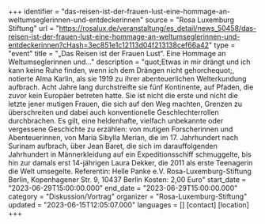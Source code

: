 +++
identifier = "das-reisen-ist-der-frauen-lust-eine-hommage-an-weltumseglerinnen-und-entdeckerinnen"
source = "Rosa Luxemburg Stiftung"
url = "https://rosalux.de/veranstaltung/es_detail/news_50458/das-reisen-ist-der-frauen-lust-eine-hommage-an-weltumseglerinnen-und-entdeckerinnen?cHash=3ec851e1c12113d04f213138cef66a42"
type = "event"
title = "„Das Reisen ist der Frauen Lust“. Eine Hommage an Weltumseglerinnen und…"
description = "quot;Etwas in mir drängt und ich kann keine Ruhe finden, wenn ich dem Drängen nicht gehorchequot;, notierte Alma Karlin, als sie 1919 zu ihrer abenteuerlichen Welterkundung aufbrach. Acht Jahre lang durchstreifte sie fünf Kontinente, auf Pfaden, die zuvor kein Europäer betreten hatte. Sie ist nicht die erste und nicht die letzte jener mutigen Frauen, die sich auf den Weg machten, Grenzen zu überschreiten und dabei auch konventionelle Geschlechterrollen durchbrachen. Es gilt, eine heldenhafte, vielfach unbekannte oder vergessene Geschichte zu erzählen: von mutigen Forscherinnen und Abenteuerinnen, von Maria Sibylla Merian, die im 17. Jahrhundert nach Surinam aufbrach, über Jean Baret, die sich im darauffolgenden Jahrhundert in Männerkleidung auf ein Expeditionsschiff schmuggelte, bis hin zur damals erst 14-jährigen Laura Dekker, die 2011 als erste Teenagerin die Welt umsegelte.
Referentin: 
Helle Panke e.V.  Rosa-Luxemburg-Stiftung Berlin, Kopenhagener Str. 9, 10437 Berlin
Kosten: 2,00 Euro"
start_date = "2023-06-29T15:00:00.000"
end_date = "2023-06-29T15:00:00.000"
category = "Diskussion/Vortrag"
organizer = "Rosa-Luxemburg-Stiftung"
updated = "2023-06-15T12:05:07.000"
languages = []
[contact]
[location]
+++